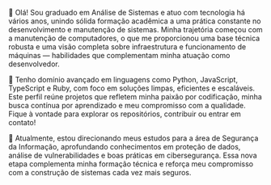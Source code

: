 👋 Olá! Sou graduado em Análise de Sistemas e atuo com tecnologia há vários anos, unindo sólida formação acadêmica a uma prática constante no desenvolvimento e manutenção de sistemas. Minha trajetória começou com a manutenção de computadores, o que me proporcionou uma base técnica robusta e uma visão completa sobre infraestrutura e funcionamento de máquinas — habilidades que complementam minha atuação como desenvolvedor.

🚀 Tenho domínio avançado em linguagens como Python, JavaScript, TypeScript e Ruby, com foco em soluções limpas, eficientes e escaláveis. Este perfil reúne projetos que refletem minha paixão por codificação, minha busca contínua por aprendizado e meu compromisso com a qualidade. Fique à vontade para explorar os repositórios, contribuir ou entrar em contato!

🔐 Atualmente, estou direcionando meus estudos para a área de Segurança da Informação, aprofundando conhecimentos em proteção de dados, análise de vulnerabilidades e boas práticas em cibersegurança. Essa nova etapa complementa minha formação técnica e reforça meu compromisso com a construção de sistemas cada vez mais seguros.

